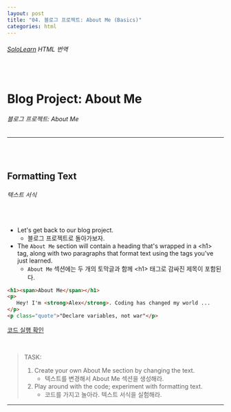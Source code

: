 ```yaml
---
layout: post
title: "04. 블로그 프로젝트: About Me (Basics)"
categories: html
---
```


###### [SoloLearn](https://www.sololearn.com/) HTML 번역

<br>

# Blog Project: About Me

###### 블로그 프로젝트: About Me

------

<br>

<br>

## Formatting Text

###### 텍스트 서식

<br>

- Let's get back to our blog project.
  - 블로그 프로젝트로 돌아가보자.
- The `About Me` section will contain a heading that's wrapped in a \<h1> tag, along with two paragraphs that format text using the tags you've just learned.
  - `About Me` 섹션에는 두 개의 토막글과 함께 \<h1> 태그로 감싸진 제목이 포함된다.

```html
<h1><span>About Me</span></h1>
<p>
   Hey! I'm <strong>Alex</strong>. Coding has changed my world ...
</p>
<p class="quote">"Declare variables, not war"</p>
```

[코드 실행 확인](https://code.sololearn.com/1145/#html)

<br>

> TASK:
>
> 1. Create your own About Me section by changing the text.
>    - 텍스트를 변경해서 About Me 섹션을 생성해라.
> 2. Play around with the code; experiment with formatting text.
>    - 코드를 가지고 놀아라. 텍스트 서식을 실험해라.

------

<br>